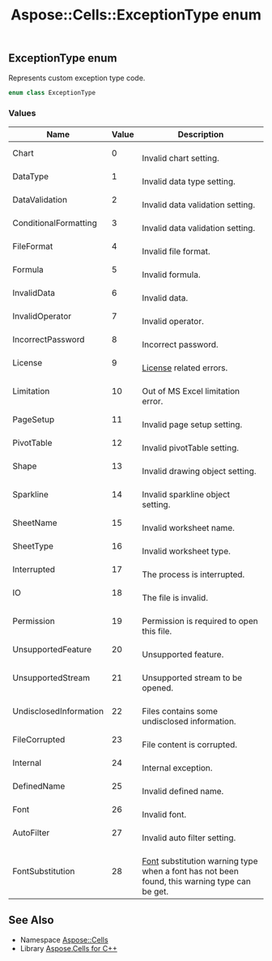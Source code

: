 ﻿---
title: Aspose::Cells::ExceptionType enum
linktitle: ExceptionType
second_title: Aspose.Cells for C++ API Reference
description: 'Aspose::Cells::ExceptionType enum. Represents custom exception type code in C++.'
type: docs
weight: 20900
url: /cpp/aspose.cells/exceptiontype/
---
## ExceptionType enum


Represents custom exception type code.

```cpp
enum class ExceptionType
```

### Values

| Name | Value | Description |
| --- | --- | --- |
| Chart | 0 | <br>Invalid chart setting. |
| DataType | 1 | <br>Invalid data type setting. |
| DataValidation | 2 | <br>Invalid data validation setting. |
| ConditionalFormatting | 3 | <br>Invalid data validation setting. |
| FileFormat | 4 | <br>Invalid file format. |
| Formula | 5 | <br>Invalid formula. |
| InvalidData | 6 | <br>Invalid data. |
| InvalidOperator | 7 | <br>Invalid operator. |
| IncorrectPassword | 8 | <br>Incorrect password. |
| License | 9 | <br>[License](../license/) related errors. |
| Limitation | 10 | <br>Out of MS Excel limitation error. |
| PageSetup | 11 | <br>Invalid page setup setting. |
| PivotTable | 12 | <br>Invalid pivotTable setting. |
| Shape | 13 | <br>Invalid drawing object setting. |
| Sparkline | 14 | <br>Invalid sparkline object setting. |
| SheetName | 15 | <br>Invalid worksheet name. |
| SheetType | 16 | <br>Invalid worksheet type. |
| Interrupted | 17 | <br>The process is interrupted. |
| IO | 18 | <br>The file is invalid. |
| Permission | 19 | <br>Permission is required to open this file. |
| UnsupportedFeature | 20 | <br>Unsupported feature. |
| UnsupportedStream | 21 | <br>Unsupported stream to be opened. |
| UndisclosedInformation | 22 | <br>Files contains some undisclosed information. |
| FileCorrupted | 23 | <br>File content is corrupted. |
| Internal | 24 | <br>Internal exception. |
| DefinedName | 25 | <br>Invalid defined name. |
| Font | 26 | <br>Invalid font. |
| AutoFilter | 27 | <br>Invalid auto filter setting. |
| FontSubstitution | 28 | <br>[Font](../font/) substitution warning type when a font has not been found, this warning type can be get. |

## See Also

* Namespace [Aspose::Cells](../)
* Library [Aspose.Cells for C++](../../)
